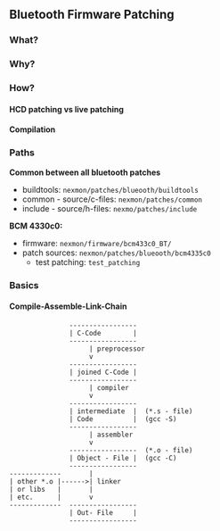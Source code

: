 ## Bluetooth Firmware Patching

### What?



### Why?



### How?

#### HCD patching vs live patching


#### Compilation



### Paths

**Common between all bluetooth patches**
- buildtools: `nexmon/patches/blueooth/buildtools` 
- common - source/c-files: `nexmon/patches/common`
- include - source/h-files: `nexmo/patches/include`

**BCM 4330c0:**
- firmware: `nexmon/firmware/bcm433c0_BT/` 
- patch sources: `nexmon/patches/blueooth/bcm4335c0`
  + test patching: `test_patching`


### Basics

#### Compile-Assemble-Link-Chain
```
               -----------------
               | C-Code        |
               -----------------
                    | preprocessor
                    v
               -----------------
               | joined C-Code |
               -----------------
                    | compiler
                    v
               -----------------
               | intermediate  |  (*.s - file)
               | Code          |  (gcc -S)
               -----------------
                    | assembler
                    v
               -----------------  (*.o - file)
               | Object - File |  (gcc -C)
               -----------------
-------------       |
| other *.o |------>| linker
| or libs   |       |
| etc.      |       v
-------------  -----------------
               | Out- File     |
               -----------------
```
